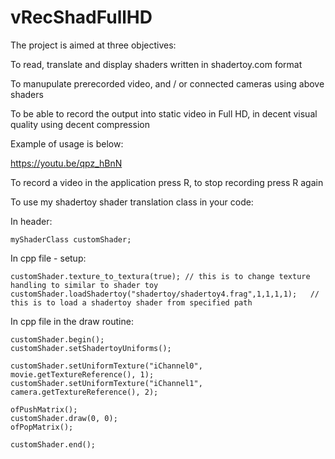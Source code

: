 # vRecShadFullHD

The project is aimed at three objectives:

To read, translate and display shaders written in shadertoy.com format 

To manupulate prerecorded video, and / or connected cameras using above shaders 

To be able to record the output into static video in Full HD, in decent visual quality using decent compression 

Example of usage is below:

https://youtu.be/qpz_hBnN

To record a video in the application press R, to stop recording press R again

To use my shadertoy shader translation class in your code:

In header:

    myShaderClass customShader;

In cpp file - setup:

    customShader.texture_to_textura(true); // this is to change texture handling to similar to shader toy 
    customShader.loadShadertoy("shadertoy/shadertoy4.frag",1,1,1,1);   // this is to load a shadertoy shader from specified path

In cpp file in the draw routine:

    customShader.begin();
    customShader.setShadertoyUniforms();
    
    customShader.setUniformTexture("iChannel0", movie.getTextureReference(), 1);
    customShader.setUniformTexture("iChannel1", camera.getTextureReference(), 2);
    
    ofPushMatrix();
    customShader.draw(0, 0);
    ofPopMatrix();
    
    customShader.end();
